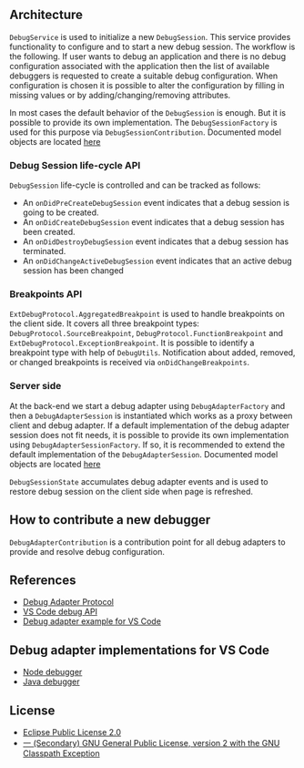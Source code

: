 ## Architecture
`DebugService` is used to initialize a new `DebugSession`. This service provides functionality to configure and to start a new debug session. The workflow is the following. If user wants to debug an application and there is no debug configuration associated with the application then the list of available debuggers is requested to create a suitable debug configuration. When configuration is chosen it is possible to alter the configuration by filling in missing values or by adding/changing/removing attributes.

In most cases the default behavior of the `DebugSession` is enough. But it is possible to provide its own implementation. The `DebugSessionFactory` is used for this purpose via `DebugSessionContribution`. Documented model objects are located [here](https://github.com/theia-ide/theia/tree/master/packages/debug/src/browser/debug-model.ts)

### Debug Session life-cycle API
`DebugSession` life-cycle is controlled and can be tracked as follows:
* An `onDidPreCreateDebugSession` event indicates that a debug session is going to be created.
* An `onDidCreateDebugSession` event indicates that a debug session has been created.
* An `onDidDestroyDebugSession` event indicates that a debug session has terminated.
* An `onDidChangeActiveDebugSession` event indicates that an active debug session has been changed

### Breakpoints API
`ExtDebugProtocol.AggregatedBreakpoint` is used to handle breakpoints on the client side. It covers all three breakpoint types: `DebugProtocol.SourceBreakpoint`, `DebugProtocol.FunctionBreakpoint` and `ExtDebugProtocol.ExceptionBreakpoint`. It is possible to identify a breakpoint type with help of `DebugUtils`. Notification about added, removed, or changed breakpoints is received via `onDidChangeBreakpoints`.

### Server side
At the back-end we start a debug adapter using `DebugAdapterFactory` and then a `DebugAdapterSession` is instantiated which works as a proxy between client and debug adapter. If a default implementation of the debug adapter session does not fit needs, it is possible to provide its own implementation using `DebugAdapterSessionFactory`. If so, it is recommended to extend the default implementation of the `DebugAdapterSession`. Documented model objects are located [here](https://github.com/theia-ide/theia/tree/master/packages/debug/src/node/debug-model.ts)

`DebugSessionState` accumulates debug adapter events and is used to restore debug session on the client side when page is refreshed.

## How to contribute a new debugger
`DebugAdapterContribution` is a contribution point for all debug adapters to provide and resolve debug configuration.

## References
* [Debug Adapter Protocol](https://github.com/Microsoft/vscode-debugadapter-node/blob/master/protocol/src/debugProtocol.ts)
* [VS Code debug API](https://code.visualstudio.com/docs/extensionAPI/api-debugging)
* [Debug adapter example for VS Code](https://code.visualstudio.com/docs/extensions/example-debuggers)

## Debug adapter implementations for VS Code
* [Node debugger](https://github.com/Microsoft/vscode-node-debug)
* [Java debugger](https://github.com/Microsoft/vscode-java-debug)

## License
- [Eclipse Public License 2.0](http://www.eclipse.org/legal/epl-2.0/)
- [一 (Secondary) GNU General Public License, version 2 with the GNU Classpath Exception](https://projects.eclipse.org/license/secondary-gpl-2.0-cp)
